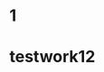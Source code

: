                                                                            
 
# 1  
 
 # testwork12 

 
  
